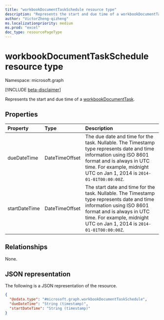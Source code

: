 ```yaml
---
title: "workbookDocumentTaskSchedule resource type"
description: "Represents the start and due time of a workbookDocumentTask."
author: "VictorZheng-qizheng"
ms.localizationpriority: medium
ms.prod: "excel"
doc_type: resourcePageType
---
```


# workbookDocumentTaskSchedule resource type

Namespace: microsoft.graph

[!INCLUDE [beta-disclaimer](../../includes/beta-disclaimer.md)]

Represents the start and due time of a [workbookDocumentTask](workbookdocumenttask.md).

## Properties

|Property|Type|Description|
|:---|:---|:---|
|dueDateTime|DateTimeOffset|The due date and time for the task. Nullable. The Timestamp type represents date and time information using ISO 8601 format and is always in UTC time. For example, midnight UTC on Jan 1, 2014 is `2014-01-01T00:00:00Z`.|
|startDateTime|DateTimeOffset|The start date and time for the task. Nullable. The Timestamp type represents date and time information using ISO 8601 format and is always in UTC time. For example, midnight UTC on Jan 1, 2014 is `2014-01-01T00:00:00Z`.|

## Relationships

None.

## JSON representation

The following is a JSON representation of the resource.

<!-- {
  "blockType": "resource",
  "@odata.type": "microsoft.graph.workbookDocumentTaskSchedule"
}
-->
``` json
{
  "@odata.type": "#microsoft.graph.workbookDocumentTaskSchedule",
  "dueDateTime": "String (timestamp)",
  "startDateTime": "String (timestamp)"
}
```
